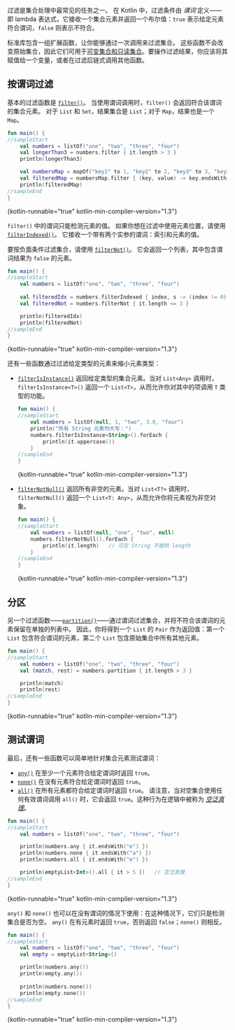 [//]: # (title: 过滤集合)

过滤是集合处理中最常见的任务之一。
在 Kotlin 中，过滤条件由 _谓词_ 定义——即 lambda 表达式，它接收一个集合元素并返回一个布尔值：`true` 表示给定元素符合谓词，`false` 则表示不符合。

标准库包含一组扩展函数，让你能够通过一次调用来过滤集合。
这些函数不会改变原始集合，因此它们可用于[可变集合和只读集合](collections-overview.md#collection-types)。要操作过滤结果，你应该将其赋值给一个变量，或者在过滤后链式调用其他函数。

## 按谓词过滤

基本的过滤函数是 [`filter()`](https://kotlinlang.org/api/latest/jvm/stdlib/kotlin.collections/filter.html)。
当使用谓词调用时，`filter()` 会返回符合该谓词的集合元素。
对于 `List` 和 `Set`，结果集合是 `List`；对于 `Map`，结果也是一个 `Map`。

```kotlin
fun main() {
//sampleStart
    val numbers = listOf("one", "two", "three", "four")  
    val longerThan3 = numbers.filter { it.length > 3 }
    println(longerThan3)

    val numbersMap = mapOf("key1" to 1, "key2" to 2, "key3" to 3, "key11" to 11)
    val filteredMap = numbersMap.filter { (key, value) -> key.endsWith("1") && value > 10}
    println(filteredMap)
//sampleEnd
}
```
{kotlin-runnable="true" kotlin-min-compiler-version="1.3"}

`filter()` 中的谓词只能检测元素的值。
如果你想在过滤中使用元素位置，请使用 [`filterIndexed()`](https://kotlinlang.org/api/latest/jvm/stdlib/kotlin.collections/filter-indexed.html)。
它接收一个带有两个实参的谓词：索引和元素的值。

要按负面条件过滤集合，请使用 [`filterNot()`](https://kotlinlang.org/api/latest/jvm/stdlib/kotlin.collections/filter-not.html)。
它会返回一个列表，其中包含谓词结果为 `false` 的元素。

```kotlin
fun main() {
//sampleStart
    val numbers = listOf("one", "two", "three", "four")
    
    val filteredIdx = numbers.filterIndexed { index, s -> (index != 0) && (s.length < 5)  }
    val filteredNot = numbers.filterNot { it.length <= 3 }

    println(filteredIdx)
    println(filteredNot)
//sampleEnd
}
```
{kotlin-runnable="true" kotlin-min-compiler-version="1.3"}

还有一些函数通过过滤给定类型的元素来缩小元素类型：

*   [`filterIsInstance()`](https://kotlinlang.org/api/latest/jvm/stdlib/kotlin.collections/filter-is-instance.html) 返回给定类型的集合元素。当对 `List<Any>` 调用时，`filterIsInstance<T>()` 返回一个 `List<T>`，从而允许你对其中的项调用 `T` 类型的功能。

    ```kotlin
    fun main() {
    //sampleStart
        val numbers = listOf(null, 1, "two", 3.0, "four")
        println("所有 String 元素均大写：")
        numbers.filterIsInstance<String>().forEach {
            println(it.uppercase())
        }
    //sampleEnd
    }
    ```
    {kotlin-runnable="true" kotlin-min-compiler-version="1.3"}

*   [`filterNotNull()`](https://kotlinlang.org/api/latest/jvm/stdlib/kotlin.collections/filter-not-null.html) 返回所有非空的元素。当对 `List<T?>` 调用时，`filterNotNull()` 返回一个 `List<T: Any>`，从而允许你将元素视为非空对象。

    ```kotlin
    fun main() {
    //sampleStart
        val numbers = listOf(null, "one", "two", null)
        numbers.filterNotNull().forEach {
            println(it.length)   // 可空 String 不提供 length
        }
    //sampleEnd
    }
    ```
    {kotlin-runnable="true" kotlin-min-compiler-version="1.3"}

## 分区

另一个过滤函数——[`partition()`](https://kotlinlang.org/api/latest/jvm/stdlib/kotlin.collections/partition.html)——通过谓词过滤集合，并将不符合该谓词的元素保留在单独的列表中。
因此，你将得到一个 `List` 的 `Pair` 作为返回值：第一个 `List` 包含符合谓词的元素，第二个 `List` 包含原始集合中所有其他元素。

```kotlin
fun main() {
//sampleStart
    val numbers = listOf("one", "two", "three", "four")
    val (match, rest) = numbers.partition { it.length > 3 }

    println(match)
    println(rest)
//sampleEnd
}
```
{kotlin-runnable="true" kotlin-min-compiler-version="1.3"}

## 测试谓词

最后，还有一些函数可以简单地针对集合元素测试谓词：

*   [`any()`](https://kotlinlang.org/api/latest/jvm/stdlib/kotlin.collections/any.html) 在至少一个元素符合给定谓词时返回 `true`。
*   [`none()`](https://kotlinlang.org/api/latest/jvm/stdlib/kotlin.collections/none.html) 在没有元素符合给定谓词时返回 `true`。
*   [`all()`](https://kotlinlang.org/api/latest/jvm/stdlib/kotlin.collections/all.html) 在所有元素都符合给定谓词时返回 `true`。
    请注意，当对空集合使用任何有效谓词调用 `all()` 时，它会返回 `true`。这种行为在逻辑中被称为 _[空泛真理](https://en.wikipedia.org/wiki/Vacuous_truth)_。

```kotlin
fun main() {
//sampleStart
    val numbers = listOf("one", "two", "three", "four")

    println(numbers.any { it.endsWith("e") })
    println(numbers.none { it.endsWith("a") })
    println(numbers.all { it.endsWith("e") })

    println(emptyList<Int>().all { it > 5 })   // 空泛真理
//sampleEnd
}
```
{kotlin-runnable="true" kotlin-min-compiler-version="1.3"}

`any()` 和 `none()` 也可以在没有谓词的情况下使用：在这种情况下，它们只是检测集合是否为空。
`any()` 在有元素时返回 `true`，否则返回 `false`；`none()` 则相反。

```kotlin
fun main() {
//sampleStart
    val numbers = listOf("one", "two", "three", "four")
    val empty = emptyList<String>()

    println(numbers.any())
    println(empty.any())
    
    println(numbers.none())
    println(empty.none())
//sampleEnd
}
```
{kotlin-runnable="true" kotlin-min-compiler-version="1.3"}